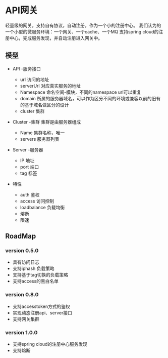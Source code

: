 # API网关
轻量级的网关，支持自有协议，自动注册，作为一个小的注册中心。
我们认为的一个小型的微服务环境：一个网关、一个cache、一个MQ
支持spring cloud的注册中心，完成服务发现，并自动注册进入网关中。
## 模型
* API -服务接口
  * url 访问的地址
  * serverUrl 对应真实服务的地址
  * Namespace 命名空间-模块，不同的namespace url可以重复
  * domain 所属的服务器域名，可以作为区分不同的环境或兼容以前的旧有的基于域名做区分的设计
  * cluster 集群

* Cluster -集群
集群是由服务器组成
  * Name 集群名称，唯一
  * servers 服务器列表

* Server -服务器
  * IP   地址
  * port 端口
  * tag 标签

* 特性
  * auth   鉴权
  * access 访问控制
  * loadbalance 负载均衡
  * 熔断
  * 限速
  
## RoadMap
### version 0.5.0
* 具有访问日志
* 支持iphash 负载策略
* 支持基于tag切换的负载策略
* 支持access的黑白名单


### version 0.8.0
* 支持accesstoken方式的鉴权
* 实现动态注册api、server接口
* 支持网关集群

### version 1.0.0
* 支持spring cloud的注册中心服务发现
* 支持熔断
